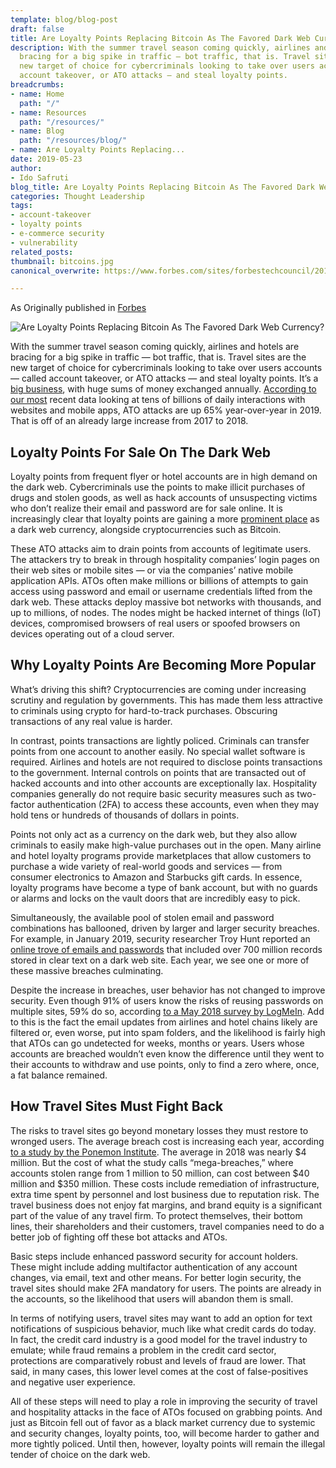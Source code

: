 ```yaml
---
template: blog/blog-post
draft: false
title: Are Loyalty Points Replacing Bitcoin As The Favored Dark Web Currency?
description: With the summer travel season coming quickly, airlines and hotels are
  bracing for a big spike in traffic — bot traffic, that is. Travel sites are the
  new target of choice for cybercriminals looking to take over users accounts — called
  account takeover, or ATO attacks — and steal loyalty points.
breadcrumbs:
- name: Home
  path: "/"
- name: Resources
  path: "/resources/"
- name: Blog
  path: "/resources/blog/"
- name: Are Loyalty Points Replacing...
date: 2019-05-23
author:
- Ido Safruti
blog_title: Are Loyalty Points Replacing Bitcoin As The Favored Dark Web Currency?
categories: Thought Leadership
tags:
- account-takeover
- loyalty points
- e-commerce security
- vulnerability
related_posts: 
thumbnail: bitcoins.jpg
canonical_overwrite: https://www.forbes.com/sites/forbestechcouncil/2019/05/23/are-loyalty-points-replacing-bitcoin-as-the-favored-dark-web-currency/#649ad30262cf

---
```

As Originally published in [Forbes](https://www.forbes.com/sites/forbestechcouncil/2019/05/23/are-loyalty-points-replacing-bitcoin-as-the-favored-dark-web-currency/#649ad30262cf)

![Are Loyalty Points Replacing Bitcoin As The Favored Dark Web Currency?](/assets/images/blog/bitcoins.jpg)<br>

With the summer travel season coming quickly, airlines and hotels are bracing for a big spike in traffic — bot traffic, that is. Travel sites are the new target of choice for cybercriminals looking to take over users accounts — called account takeover, or ATO attacks — and steal loyalty points. It’s a [big business](https://www.vice.com/en_us/article/wj35yb/how-hackers-sell-luxury-hotels-cheap-discount-loyalty-points-airlines), with huge sums of money exchanged annually. [According to our most](//test-title-for-test-page/ "this is a test link") recent data looking at tens of billions of daily interactions with websites and mobile apps, ATO attacks are up 65% year-over-year in 2019. That is off of an already large increase from 2017 to 2018.

## Loyalty Points For Sale On The Dark Web

Loyalty points from frequent flyer or hotel accounts are in high demand on the dark web. Cybercriminals use the points to make illicit purchases of drugs and stolen goods, as well as hack accounts of unsuspecting victims who don’t realize their email and password are for sale online. It is increasingly clear that loyalty points are gaining a more [prominent place](https://www.vice.com/en_us/article/59v5d8/dunkin-donuts-loyalty-points-accounts-dark-web-buy-sell-cheap) as a dark web currency, alongside cryptocurrencies such as Bitcoin.

These ATO attacks aim to drain points from accounts of legitimate users. The attackers try to break in through hospitality companies’ login pages on their web sites or mobile sites — or via the companies’ native mobile application APIs. ATOs often make millions or billions of attempts to gain access using password and email or username credentials lifted from the dark web. These attacks deploy massive bot networks with thousands, and up to millions, of nodes. The nodes might be hacked internet of things (IoT) devices, compromised browsers of real users or spoofed browsers on devices operating out of a cloud server.

## Why Loyalty Points Are Becoming More Popular

What’s driving this shift? Cryptocurrencies are coming under increasing scrutiny and regulation by governments. This has made them less attractive to criminals using crypto for hard-to-track purchases. Obscuring transactions of any real value is harder.

In contrast, points transactions are lightly policed. Criminals can transfer points from one account to another easily. No special wallet software is required. Airlines and hotels are not required to disclose points transactions to the government. Internal controls on points that are transacted out of hacked accounts and into other accounts are exceptionally lax. Hospitality companies generally do not require basic security measures such as two-factor authentication (2FA) to access these accounts, even when they may hold tens or hundreds of thousands of dollars in points.

Points not only act as a currency on the dark web, but they also allow criminals to easily make high-value purchases out in the open. Many airline and hotel loyalty programs provide marketplaces that allow customers to purchase a wide variety of real-world goods and services — from consumer electronics to Amazon and Starbucks gift cards. In essence, loyalty programs have become a type of bank account, but with no guards or alarms and locks on the vault doors that are incredibly easy to pick.

Simultaneously, the available pool of stolen email and password combinations has ballooned, driven by larger and larger security breaches. For example, in January 2019, security researcher Troy Hunt reported an [online trove of emails and passwords](https://www.wired.com/story/collection-one-breach-email-accounts-passwords/) that included over 700 million records stored in clear text on a dark web site. Each year, we see one or more of these massive breaches culminating.

Despite the increase in breaches, user behavior has not changed to improve security. Even though 91% of users know the risks of reusing passwords on multiple sites, 59% do so, according [to a May 2018 survey by LogMeIn](https://www.darkreading.com/informationweek-home/password-reuse-abounds-new-survey-shows/d/d-id/1331689). Add to this is the fact the email updates from airlines and hotel chains likely are filtered or, even worse, put into spam folders, and the likelihood is fairly high that ATOs can go undetected for weeks, months or years. Users whose accounts are breached wouldn’t even know the difference until they went to their accounts to withdraw and use points, only to find a zero where, once, a fat balance remained.

## How Travel Sites Must Fight Back

The risks to travel sites go beyond monetary losses they must restore to wronged users. The average breach cost is increasing each year, according [to a study by the Ponemon Institute](https://venturebeat.com/2018/07/10/ibm-security-study-mega-data-breaches-cost-40-million-to-350-million/). The average in 2018 was nearly $4 million. But the cost of what the study calls  “mega-breaches,” where accounts stolen range from 1 million to 50 million, can cost between $40 million and $350 million. These costs include remediation of infrastructure, extra time spent by personnel and lost business due to reputation risk. The travel business does not enjoy fat margins, and brand equity is a significant part of the value of any travel firm. To protect themselves, their bottom lines, their shareholders and their customers, travel companies need to do a better job of fighting off these bot attacks and ATOs.

Basic steps include enhanced password security for account holders. These might include adding multifactor authentication of any account changes, via email, text and other means. For better login security, the travel sites should make 2FA mandatory for users. The points are already in the accounts, so the likelihood that users will abandon them is small.

In terms of notifying users, travel sites may want to add an option for text notifications of suspicious behavior, much like what credit cards do today. In fact, the credit card industry is a good model for the travel industry to emulate; while fraud remains a problem in the credit card sector, protections are comparatively robust and levels of fraud are lower. That said, in many cases, this lower level comes at the cost of false-positives and negative user experience.

All of these steps will need to play a role in improving the security of travel and hospitality attacks in the face of ATOs focused on grabbing points. And just as Bitcoin fell out of favor as a black market currency due to systemic and security changes, loyalty points, too, will become harder to gather and more tightly policed. Until then, however, loyalty points will remain the illegal tender of choice on the dark web.